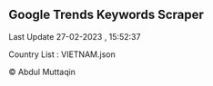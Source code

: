 

## Google Trends Keywords Scraper 
 
Last Update 27-02-2023 , 15:52:37

Country List :
VIETNAM.json



© Abdul Muttaqin 
